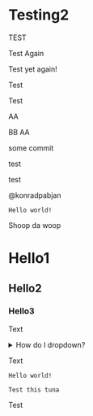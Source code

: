 # Testing2
TEST

Test Again

Test yet again!

Test

Test

AA

BB
AA

some commit

test

test


@konradpabjan

~~~~~~
Hello world!
~~~~~~


Shoop da woop

# Hello1

## Hello2

### Hello3

Text
<details>
<summary>How do I dropdown?</summary>
This is how you dropdown.
</details>

Text
~~~~~~
Hello world!
~~~~~~

```
Test this tuna
```

Test
